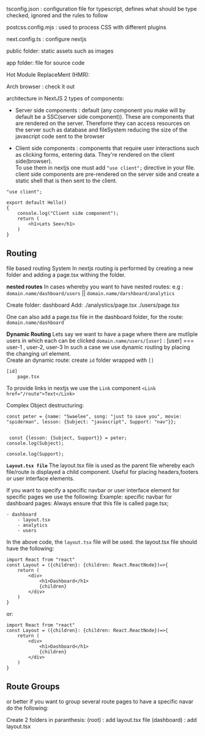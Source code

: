 tsconfig.json : configuration file for typescript, defines what should be type checked, ignored and the rules to follow

postcss.config.mjs : used to process CSS with different plugins

next.config.ts : configure nextjs

public folder: static assets such as images 

app folder: file for source code 



Hot Module ReplaceMent (HMR):


Arch browser : check it out


architecture in NextJS
2 types of components:
- Server side components : default (any component you make will by default be a SSC(server side component)).  These are components that are rendered on the server. Thereforre they can access resources on the server such as database and fileSystem reducing the size of the javascript code sent to the browser 

- Client side components : components that require user interactions such as clicking forms, entering data. They're rendered on the client side(browser).  
To use them in nextjs one must add ``"use client";`` directive in your file. client side components are pre-rendered on the server side and create a static shell that is then sent to the client. 

```
"use client";

export default Hello()
{
    console.log("Client side component");
    return (
        <h1>Lets See</h1>
    )
}
```


## Routing
file based routing System
In nextjs routing is performed by creating a new folder and adding a page.tsx withing the folder. 

**nested routes**
In cases whereby you want to have nested routes: 
e.g :      ``domain.name/dashboard/users``  ||   ``domain.name/darshboard/analytics``

Create folder: 
dashboard
Add: 
./analystics/page.tsx
./users/page.tsx

One can also add a page.tsx file in the dashboard folder, for the route: ``domain.name/dashboard``



**Dynamic Routing**
Lets say we want to have a page where there are mutliple users in which each can be clicked
``domain.name/users/[user]`` : [user] === user-1 , user-2, user-3
In such a case we use dynamic routing by placing the changing url element.  
Create an dynamic route:
create ``id`` folder wrapped with ``[]``

```
[id]
    page.tsx
```

To provide links in nextjs we use the ``Link`` component
``<Link href="/route">Text</Link>``


Complex Object destructuring:
```
const peter = {name: "Swaelee", song: "just to save you", movie: "spiderman", lesson: {Subject: "javascript", Support: "nav"}};


 const {lesson: {Subject, Support}} = peter;
console.log(Subject);

console.log(Support);
```

**``Layout.tsx file``**
The layout.tsx file is used as the parent file whereby each file/route is displayed a child component. Useful for placing headers,footers or user interface elements.


If you want to specify a specific navbar or user interface element for specific pages we use the following:
Example: specific navbar for dashboard pages:
Always ensure that this file is called page.tsx;

```
- dashboard
    - layout.tsx
    - analytics
    - users
```
In the above code, the ``layout.tsx`` file will be used.
the layout.tsx file should have the following:
```
import React from "react"
const Layout = ({children}: {children: React.ReactNode})=>{
    return (
        <div>
            <h1>Dashboard</h1>
            {children}
        </div>
    )
}
```
or:
```
import React from "react"
const Layout = ({children}: {children: React.ReactNode})=>{
    return (
        <div>
            <h1>Dashboard</h1>
            {children}
        </div>
    )
}
```
## Route Groups
or better if you want to group several route pages to have a specific navar do the following: 

Create 2 folders in paranthesis:
(root) : add layout.tsx file
(dashboard) : add layout.tsx